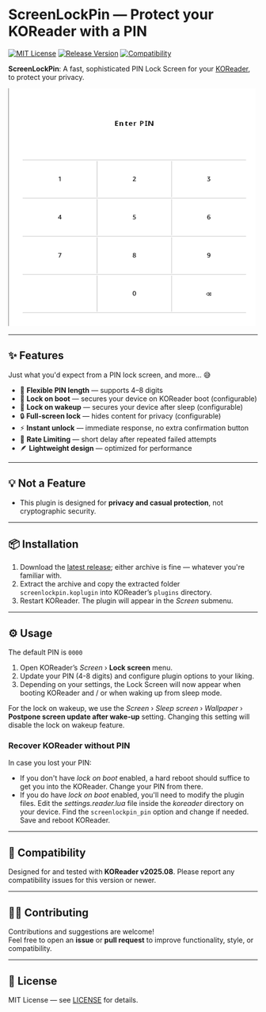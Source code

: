 # ScreenLockPin — Protect your KOReader with a PIN

[![MIT License](https://img.shields.io/badge/License-MIT-orange.svg)](https://opensource.org/licenses/MIT)
[![Release Version](https://img.shields.io/badge/Release-2025.10--2-blue.svg)](https://github.com/oleasteo/koreader-screenlockpin/releases/tag/v2025.10-2)
[![Compatibility](https://img.shields.io/badge/Comptibility-KOReader%20v2025.08-yellow.svg)](https://github.com/koreader/koreader/tree/v2025.08)

**ScreenLockPin**: A fast, sophisticated PIN Lock Screen for your
[KOReader](https://github.com/koreader/koreader), to protect your privacy.

![Lock Screen Preview](lockscreen.png)

---

## ✨ Features

Just what you'd expect from a PIN lock screen, and more… 😅

- 🗽 **Flexible PIN length** — supports 4–8 digits
- 🚀 **Lock on boot** — secures your device on KOReader boot (configurable)
- 🔁 **Lock on wakeup** — secures your device after sleep (configurable)
- 🔒 **Full-screen lock** — hides content for privacy (configurable)
- ⚡ **Instant unlock** — immediate response, no extra confirmation button
- 🚥 **Rate Limiting** — short delay after repeated failed attempts
- 🪶 **Lightweight design** — optimized for performance

---

## 💡 Not a Feature

- This plugin is designed for **privacy and casual protection**, not
  cryptographic security.

---

## 📦 Installation

1. Download the
   [latest release](https://github.com/oleasteo/koreader-screenlockpin/releases/latest);
   either archive is fine — whatever you're familiar with.
2. Extract the archive and copy the extracted folder `screenlockpin.koplugin`
   into KOReader’s `plugins` directory.
3. Restart KOReader. The plugin will appear in the *Screen* submenu.

---

## ⚙️ Usage

The default PIN is `0000`

1. Open KOReader’s *Screen* › **Lock screen** menu.
2. Update your PIN (4-8 digits) and configure plugin options to your liking.
3. Depending on your settings, the Lock Screen will now appear when booting
   KOReader and / or when waking up from sleep mode.

For the lock on wakeup, we use the *Screen* › *Sleep screen* › *Wallpaper* ›
**Postpone screen update after wake-up** setting. Changing this setting will
disable the lock on wakeup feature.

### Recover KOReader without PIN

In case you lost your PIN:

- If you don't have *lock on boot* enabled, a hard reboot should suffice to get
  you into the KOReader. Change your PIN from there.
- If you do have *lock on boot* enabled, you'll need to modify the plugin files.
  Edit the *settings.reader.lua* file inside the *koreader* directory on your
  device. Find the `screenlockpin_pin` option and change if needed. Save and
  reboot KOReader.

---

## 🧩 Compatibility

Designed for and tested with **KOReader v2025.08**. Please report any
compatibility issues for this version or newer.

---

## 🧑‍💻 Contributing

Contributions and suggestions are welcome!  
Feel free to open an **issue** or **pull request** to improve functionality,
style, or compatibility.

---

## 📜 License

MIT License —
see [LICENSE](https://github.com/oleasteo/koreader-screenlockpin/blob/main/LICENSE)
for details.
